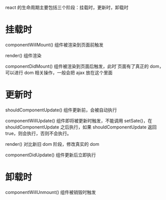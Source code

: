 react 的生命周期主要包括三个阶段：挂载时，更新时，卸载时

# 挂载时

componentWillMount()
组件被渲染到页面前触发

render()
组件渲染

componentDidMount()
组件被渲染到页面后触发，此时`页面有了真正的 dom，可以进行 dom 相关操作，一般会把 ajax 放在这个里面

# 更新时

shouldComponentUpdate()
组件更新前，会被自动执行

componentWillUpdate()
组件即将被更新时触发，不能调用 setSate()，在 shouldComponentUpdate 之后执行，如果 shouldComponentUpdate 返回 true，则会执行，否则不会执行。

render()
对比新旧 dom 阶段，修改真实的 dom

componentDidUpdate()
组件更新后立即执行

# 卸载时

componentWillUnmount()
组件被销毁时触发
